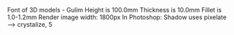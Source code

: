 Font of 3D models - Gulim
Height is 100.0mm
Thickness is 10.0mm
Fillet is 1.0-1.2mm
Render image width: 1800px
In Photoshop:
Shadow uses pixelate --> crystalize, 5

